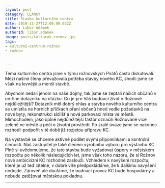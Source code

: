 ```yaml
---
layout: post
category: CLANKY
title: Stavba kulturního centra
date: 2019-11-27T12:00:00.032Z
author: Libor Adámek
authorId: libor.adamek
image: posts/kulturak-roznov.jpg
tags:
- kulturní-centrum-rožnov
- rožnov


---
```

Téma kulturního centra jsme v týmu rožnovských Pirátů často diskutovali. Mezi našimi členy převažovala potřeba stavby nového KC, shodli jsme se však na levnější a menší stavbě. 

Abychom nedali jenom na naše dojmy, tak jsme se zeptali našich občanů v on-line dotazníku na otázku: Co je pro Váš budoucí život v Rožnově nejdůležitější? Dotazník měl dobrý ohlas a stavba nového kulturního centra se umístila na horních příčkách přání občanů hned vedle požadavků na nové byty, rekonstrukci sídlišť a nová parkovací místa ve městě. Mimochodem, jako úplně nejdůležitější faktor označili Rožnované více zeleně ve městě a péči o životní prostředí. Po zralé úvaze jsme se nakonec rozhodli podpořit v té době již rozjetou přípravu KC. 

Na výstavbě se chceme aktivně podílet svými připomínkami a kontrolní činností. Náš zastupitel je také členem výrobního výboru pro výstavbu KC. Plně si uvědomujeme, že tato stavba bude vyžadovat úspory v městském rozpočtu po několik následujících let, jsme však toho názoru, že si Rožnov nové ambiciózní KC rozhodně zaslouží. Vzhledem k navýšení rozpočtu, které je už teď citelné, v dobré víře předpokládáme, že k dalšímu navýšení nedojde. Zároveň ale doufáme, že budoucí provoz KC bude hospodárný a nebude zatěžovat městskou pokladnu.

- - -
